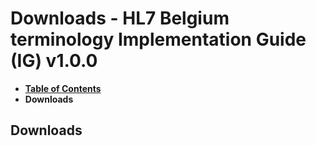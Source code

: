 # Downloads - HL7 Belgium terminology Implementation Guide (IG) v1.0.0

* [**Table of Contents**](toc.md)
* **Downloads**

## Downloads

